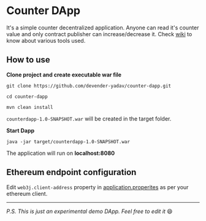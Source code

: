 # Counter DApp

It's a simple counter decentralized application. Anyone can read it's counter value and only contract publisher can increase/decrease it. Check [wiki](https://github.com/devender-yadav/counter-dapp/wiki) to know about various tools used. 

## How to use

**Clone project and create executable war file**

    git clone https://github.com/devender-yadav/counter-dapp.git
    
    cd counter-dapp
    
    mvn clean install
    
`counterdapp-1.0-SNAPSHOT.war` will be created in the target folder.

**Start Dapp**
    
    java -jar target/counterdapp-1.0-SNAPSHOT.war
    
  
 The application will run on **localhost:8080**
 
 
## Ethereum endpoint configuration

Edit `web3j.client-address` property in [application.properites](https://github.com/devender-yadav/counter-dapp/blob/master/src/main/resources/application.properties) as per your ethereum client.


-----------


_P.S. This is just an experimental demo DApp. Feel free to edit it_ :smile:
